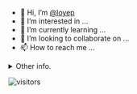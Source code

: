 - 👋 Hi, I’m [@loyep](https://github.com/loyep)
- 👀 I’m interested in ...
- 🌱 I’m currently learning ...
- 💞️ I’m looking to collaborate on ...
- 📫 How to reach me ...

<details>
  <summary>Other info.</summary>
  <br>

<!--START_SECTION:waka-->

```txt
TypeScript       31 mins         █████████████░░░░░░░░░░░░   52.52 %
JSON             18 mins         ████████░░░░░░░░░░░░░░░░░   31.94 %
YAML             7 mins          ███▒░░░░░░░░░░░░░░░░░░░░░   13.41 %
Git Config       0 secs          ▒░░░░░░░░░░░░░░░░░░░░░░░░   01.53 %
JavaScript       0 secs          ░░░░░░░░░░░░░░░░░░░░░░░░░   00.26 %
```

<!--END_SECTION:waka-->

</details>

![visitors](https://visitor-badge.glitch.me/badge?page_id=loyep.loyep)
